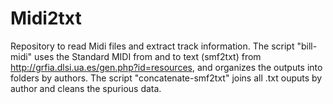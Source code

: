 # Midi2txt

Repository to read Midi files and extract track information. The script "bill-midi" uses the Standard MIDI from and to text (smf2txt) from http://grfia.dlsi.ua.es/gen.php?id=resources, and organizes the outputs into folders by authors. The script "concatenate-smf2txt" joins all .txt ouputs by author and cleans the spurious data.
